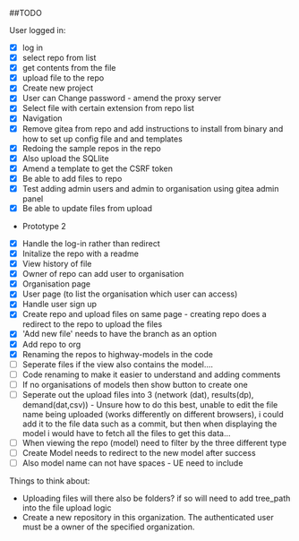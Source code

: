 ##TODO

User logged in:

- [x] log in
- [x] select repo from list
- [x] get contents from the file
- [x] upload file to the repo
- [x] Create new project
- [x] User can Change password - amend the proxy server
- [x] Select file with certain extension from repo list
- [x] Navigation
- [x] Remove gitea from repo and add instructions to install from binary and how to set up config file and and templates
- [x] Redoing the sample repos in the repo
- [x] Also upload the SQLlite
- [x] Amend a template to get the CSRF token
- [x] Be able to add files to repo
- [x] Test adding admin users and admin to organisation using gitea admin panel
- [x] Be able to update files from upload

- Prototype 2
- [x] Handle the log-in rather than redirect
- [x] Initalize the repo with a readme
- [x] View history of file
- [x] Owner of repo can add user to organisation
- [x] Organisation page
- [x] User page (to list the organisation which user can access)
- [x] Handle user sign up
- [x] Create repo and upload files on same page - creating repo does a redirect to the repo to upload the files
- [x] 'Add new file' needs to have the branch as an option
- [x] Add repo to org
- [x] Renaming the repos to highway-models in the code
- [ ] Seperate files if the view also contains the model....
- [ ] Code renaming to make it easier to understand and adding comments
- [ ] If no organisations of models then show button to create one
- [ ] Seperate out the upload files into 3 (network (dat), results(dp), demand(dat,csv)) - Unsure how to do this best, unable to edit the file name being uploaded (works differently on different browsers), i could add it to the file data such as a commit, but then when displaying the model i would have to fetch all the files to get this data...
- [ ] When viewing the repo (model) need to filter by the three different type
- [ ] Create Model needs to redirect to the new model after success
- [ ] Also model name can not have spaces - UE need to include

Things to think about:

- Uploading files will there also be folders? if so will need to add tree_path into the file upload logic
- Create a new repository in this organization. The authenticated user must be a owner of the specified organization.